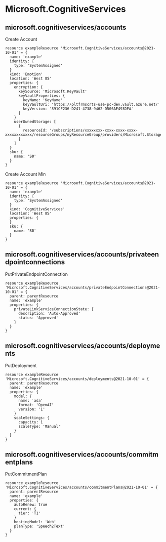 # Microsoft.CognitiveServices

## microsoft.cognitiveservices/accounts

Create Account
```bicep
resource exampleResource 'Microsoft.CognitiveServices/accounts@2021-10-01' = {
  name: 'example'
  identity: {
    type: 'SystemAssigned'
  }
  kind: 'Emotion'
  location: 'West US'
  properties: {
    encryption: {
      keySource: 'Microsoft.KeyVault'
      keyVaultProperties: {
        keyName: 'KeyName'
        keyVaultUri: 'https://pltfrmscrts-use-pc-dev.vault.azure.net/'
        keyVersion: '891CF236-D241-4738-9462-D506AF493DFA'
      }
    }
    userOwnedStorage: [
      {
        resourceId: '/subscriptions/xxxxxxxx-xxxx-xxxx-xxxx-xxxxxxxxxxxx/resourceGroups/myResourceGroup/providers/Microsoft.Storage/storageAccounts/myStorageAccount'
      }
    ]
  }
  sku: {
    name: 'S0'
  }
}
```

Create Account Min
```bicep
resource exampleResource 'Microsoft.CognitiveServices/accounts@2021-10-01' = {
  name: 'example'
  identity: {
    type: 'SystemAssigned'
  }
  kind: 'CognitiveServices'
  location: 'West US'
  properties: {
  }
  sku: {
    name: 'S0'
  }
}
```

## microsoft.cognitiveservices/accounts/privateendpointconnections

PutPrivateEndpointConnection
```bicep
resource exampleResource 'Microsoft.CognitiveServices/accounts/privateEndpointConnections@2021-10-01' = {
  parent: parentResource 
  name: 'example'
  properties: {
    privateLinkServiceConnectionState: {
      description: 'Auto-Approved'
      status: 'Approved'
    }
  }
}
```

## microsoft.cognitiveservices/accounts/deployments

PutDeployment
```bicep
resource exampleResource 'Microsoft.CognitiveServices/accounts/deployments@2021-10-01' = {
  parent: parentResource 
  name: 'example'
  properties: {
    model: {
      name: 'ada'
      format: 'OpenAI'
      version: '1'
    }
    scaleSettings: {
      capacity: 1
      scaleType: 'Manual'
    }
  }
}
```

## microsoft.cognitiveservices/accounts/commitmentplans

PutCommitmentPlan
```bicep
resource exampleResource 'Microsoft.CognitiveServices/accounts/commitmentPlans@2021-10-01' = {
  parent: parentResource 
  name: 'example'
  properties: {
    autoRenew: true
    current: {
      tier: 'T1'
    }
    hostingModel: 'Web'
    planType: 'Speech2Text'
  }
}
```

